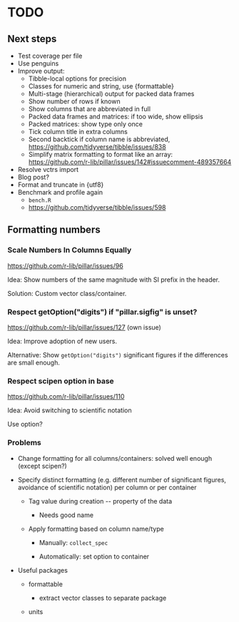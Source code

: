 # TODO

## Next steps

- Test coverage per file
- Use penguins
- Improve output:
    - Tibble-local options for precision
    - Classes for numeric and string, use {formattable}
    - Multi-stage (hierarchical) output for packed data frames
    - Show number of rows if known
    - Show columns that are abbreviated in full
    - Packed data frames and matrices: if too wide, show ellipsis
    - Packed matrices: show type only once
    - Tick column title in extra columns
    - Second backtick if column name is abbreviated, <https://github.com/tidyverse/tibble/issues/838>
    - Simplify matrix formatting to format like an array: <https://github.com/r-lib/pillar/issues/142#issuecomment-489357664>
- Resolve vctrs import
- Blog post?
- Format and truncate in {utf8}
- Benchmark and profile again
    - `bench.R`
    - <https://github.com/tidyverse/tibble/issues/598>


## Formatting numbers

### Scale Numbers In Columns Equally

<https://github.com/r-lib/pillar/issues/96>

Idea: Show numbers of the same magnitude with SI prefix in the header.

Solution: Custom vector class/container.

### Respect getOption("digits") if "pillar.sigfig" is unset?

<https://github.com/r-lib/pillar/issues/127> (own issue)

Idea: Improve adoption of new users.

Alternative: Show `getOption("digits")` significant figures if the differences are small enough.

### Respect scipen option in base

<https://github.com/r-lib/pillar/issues/110>

Idea: Avoid switching to scientific notation

Use option?


### Problems

- Change formatting for all columns/containers: solved well enough (except scipen?)

- Specify distinct formatting (e.g. different number of significant figures, avoidance of scientific notation) per column or per container

    - Tag value during creation -- property of the data

        - Needs good name

    - Apply formatting based on column name/type

        - Manually: `collect_spec`

        - Automatically: set option to container

- Useful packages

    - formattable

        - extract vector classes to separate package

    - units
